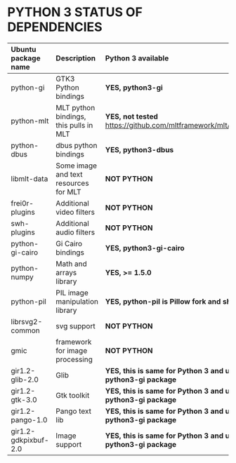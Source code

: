 # PYTHON 3 STATUS OF DEPENDENCIES

| **Ubuntu package name** | **Description** | **Python 3 available** |
|:-------------------------------|:----------------|:--------------|
| python-gi | GTK3 Python bindings | **YES, python3-gi**  |
| python-mlt | MLT python bindings, this pulls in MLT | **YES, not tested** https://github.com/mltframework/mlt/issues/410|
| python-dbus | dbus python bindings | **YES, python3-dbus** |
| libmlt-data | Some image and text resources for MLT |**NOT PYTHON** |
| frei0r-plugins | Additional video filters | **NOT PYTHON** |
| swh-plugins | Additional audio filters | **NOT PYTHON**  |
| python-gi-cairo | Gi Cairo bindings | **YES, python3-gi-cairo** |
| python-numpy | Math and arrays library |  **YES, >= 1.5.0** |
| python-pil | PIL image manipulation library | **YES, python-pil is Pillow fork and should work** |
| librsvg2-common | svg support | **NOT PYTHON**  |
| gmic | framework for image processing | **NOT PYTHON**  |
| gir1.2-glib-2.0 | Glib | **YES, this is same for Python 3 and used by python3-gi package**|
| gir1.2-gtk-3.0 | Gtk toolkit | **YES, this is same for Python 3 and used by python3-gi package** |
| gir1.2-pango-1.0 | Pango text lib | **YES, this is same for Python 3 and used by python3-gi package** |
| gir1.2-gdkpixbuf-2.0 | Image support | **YES, this is same for Python 3 and used by python3-gi package** |
